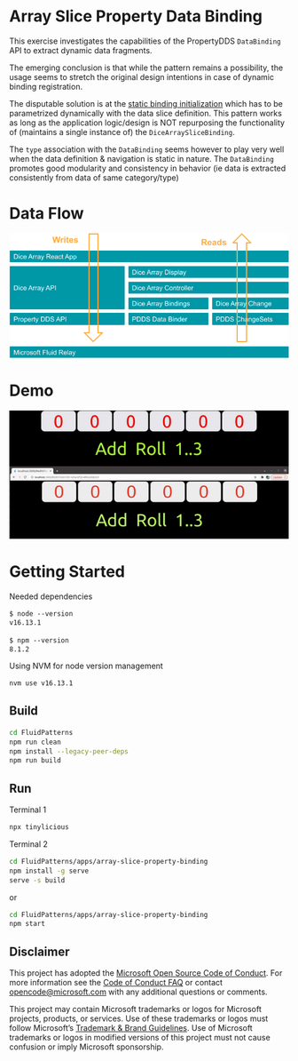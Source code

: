 # Array Slice Property Data Binding 

This exercise investigates the capabilities of the PropertyDDS `DataBinding` API to extract dynamic data fragments. 

The emerging conclusion is that while the pattern remains a possibility, the usage seems to stretch the original design intentions in case of dynamic binding registration.

The disputable solution is at the [static binding initialization](./src/diceArraySliceBinding.ts) which has to be parametrized dynamically with the data slice definition. This pattern works as long as the application logic/design is NOT repurposing the functionality of (maintains a single instance of) the `DiceArraySliceBinding`.

The `type` association with the `DataBinding` seems however to play very well when the data definition & navigation is static in nature. The `DataBinding` promotes good modularity and consistency in behavior (ie data is extracted consistently from data of same category/type)


# Data Flow

![Data Flow](./doc/img/data-flow-ing-2.png)

# Demo

![Video](./doc/img/arraySliceBinding.gif)

# Getting Started

Needed dependencies
```
$ node --version
v16.13.1

$ npm --version
8.1.2
```

Using NVM for node version management
```sh
nvm use v16.13.1
```
## Build

```sh
cd FluidPatterns
npm run clean
npm install --legacy-peer-deps
npm run build
```


## Run

Terminal 1

```sh
npx tinylicious
```

Terminal 2

```sh
cd FluidPatterns/apps/array-slice-property-binding
npm install -g serve
serve -s build
```
or

```sh
cd FluidPatterns/apps/array-slice-property-binding
npm start
```

## Disclaimer

This project has adopted the [Microsoft Open Source Code of Conduct](https://opensource.microsoft.com/codeofconduct/).
For more information see the [Code of Conduct FAQ](https://opensource.microsoft.com/codeofconduct/faq/) or contact
[opencode@microsoft.com](mailto:opencode@microsoft.com) with any additional questions or comments.

This project may contain Microsoft trademarks or logos for Microsoft projects, products, or services. Use of these
trademarks or logos must follow Microsoft’s [Trademark & Brand Guidelines](https://www.microsoft.com/trademarks). Use of
Microsoft trademarks or logos in modified versions of this project must not cause confusion or imply Microsoft
sponsorship.
